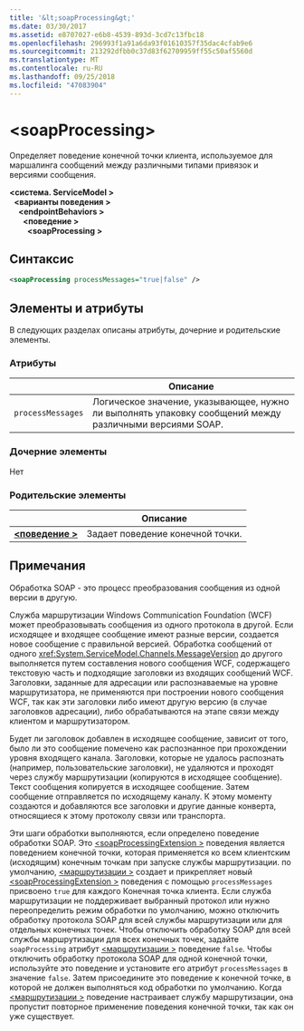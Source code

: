 ```yaml
---
title: '&lt;soapProcessing&gt;'
ms.date: 03/30/2017
ms.assetid: e8707027-e6b8-4539-893d-3cd7c13fbc18
ms.openlocfilehash: 296993f1a91a6da93f01610357f35dac4cfab9e6
ms.sourcegitcommit: 213292dfbb0c37d83f62709959ff55c50af5560d
ms.translationtype: MT
ms.contentlocale: ru-RU
ms.lasthandoff: 09/25/2018
ms.locfileid: "47083904"
---
```

# <a name="ltsoapprocessinggt"></a>&lt;soapProcessing&gt;

Определяет поведение конечной точки клиента, используемое для маршалинга сообщений между различными типами привязок и версиями сообщения.

**\<система. ServiceModel >**   
&nbsp;&nbsp;**\<варианты поведения >**   
&nbsp;&nbsp;&nbsp;&nbsp;**\<endpointBehaviors >**   
&nbsp;&nbsp;&nbsp;&nbsp;&nbsp;&nbsp;**\<поведение >**   
&nbsp;&nbsp;&nbsp;&nbsp;&nbsp;&nbsp;&nbsp;&nbsp;**\<soapProcessing >**

## <a name="syntax"></a>Синтаксис

```xml
<soapProcessing processMessages="true|false" />
```

## <a name="attributes-and-elements"></a>Элементы и атрибуты

В следующих разделах описаны атрибуты, дочерние и родительские элементы.

### <a name="attributes"></a>Атрибуты

|                   | Описание |
| ----------------- | ----------- |
| `processMessages` | Логическое значение, указывающее, нужно ли выполнять упаковку сообщений между различными версиями SOAP. |

### <a name="child-elements"></a>Дочерние элементы

Нет

### <a name="parent-elements"></a>Родительские элементы

|     | Описание |
| --- | ----------- |
| [**\<поведение >**](../../../../../docs/framework/configure-apps/file-schema/wcf/behavior-of-endpointbehaviors.md) | Задает поведение конечной точки. |

## <a name="remarks"></a>Примечания

Обработка SOAP - это процесс преобразования сообщения из одной версии в другую.

Служба маршрутизации Windows Communication Foundation (WCF) может преобразовывать сообщения из одного протокола в другой. Если исходящее и входящее сообщение имеют разные версии, создается новое сообщение с правильной версией. Обработка сообщений от одного <xref:System.ServiceModel.Channels.MessageVersion> до другого выполняется путем составления нового сообщения WCF, содержащего текстовую часть и подходящие заголовки из входящих сообщений WCF. Заголовки, заданные для адресации или распознаваемые на уровне маршрутизатора, не применяются при построении нового сообщения WCF, так как эти заголовки либо имеют другую версию (в случае заголовков адресации), либо обрабатываются на этапе связи между клиентом и маршрутизатором.

Будет ли заголовок добавлен в исходящее сообщение, зависит от того, было ли это сообщение помечено как распознанное при прохождении уровня входящего канала. Заголовки, которые не удалось распознать (например, пользовательские заголовки), не удаляются и проходят через службу маршрутизации (копируются в исходящее сообщение). Текст сообщения копируется в исходящее сообщение. Затем сообщение отправляется по исходящему каналу. К этому моменту создаются и добавляются все заголовки и другие данные конверта, относящиеся к этому протоколу связи или транспорта.

Эти шаги обработки выполняются, если определено поведение обработки SOAP. Это [ \<soapProcessingExtension >](../../../../../docs/framework/configure-apps/file-schema/wcf/soapprocessing.md) поведения является поведением конечной точки, которая применяется ко всем клиентским (исходящим) конечным точкам при запуске службы маршрутизации. по умолчанию, [ \<маршрутизации >](../../../../../docs/framework/configure-apps/file-schema/wcf/routing-of-servicebehavior.md) создает и прикрепляет новый [ \<soapProcessingExtension >](../../../../../docs/framework/configure-apps/file-schema/wcf/soapprocessing.md) поведения с помощью `processMessages` присвоено `true` для каждого Конечная точка клиента. Если служба маршрутизации не поддерживает выбранный протокол или нужно переопределить режим обработки по умолчанию, можно отключить обработку протокола SOAP для всей службы маршрутизации или для отдельных конечных точек.  Чтобы отключить обработку SOAP для всей службы маршрутизации для всех конечных точек, задайте `soapProcessing` атрибут [ \<маршрутизации >](../../../../../docs/framework/configure-apps/file-schema/wcf/routing-of-servicebehavior.md) поведение `false`. Чтобы отключить обработку протокола SOAP для одной конечной точки, используйте это поведение и установите его атрибут `processMessages` в значение `false`. Затем присоедините это поведение к конечной точке, в которой не должен выполняться код обработки по умолчанию.  Когда [ \<маршрутизации >](../../../../../docs/framework/configure-apps/file-schema/wcf/routing-of-servicebehavior.md) поведение настраивает службу маршрутизации, она пропустит повторное применение поведения конечной точки, так как он уже существует.
